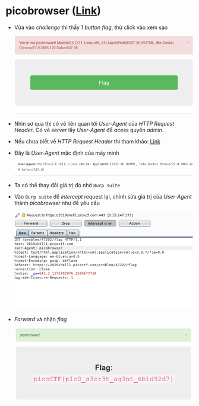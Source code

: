 # picobrowser ([Link](https://2019shell1.picoctf.com/problem/37878/))

- Vừa vào *challenge* thì thấy 1 *button flag*, thử click vào xem sao

  ![1](images/Selection_001.png)

- Nhìn sơ qua thì có vẻ liên quan tới *User-Agent* của *HTTP Request Header*. Có vẻ *server* lấy *User-Agent* để *acess* quyền *admin*.

- Nếu chưa biết về *HTTP Request Header* thì tham khảo: [Link](https://techtalk.vn/http-header-la-cai-gi-phan-1.html)

- Đây là *User-Agent* mặc định của máy mình

  ![2](images/Selection_002.png)

- Ta có thể thay đổi giá trị đó nhờ `Burp suite`

- Vào `Burp suite` để *intercept* request  lại, chỉnh sửa giá trị của *User-Agent* thành *picobrowser* như đề yêu cầu

  ![3](images/Selection_003.png)

- *Forward* và nhận *flag*

  ![4](images/Selection_004.png)
